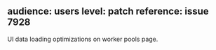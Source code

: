 audience: users
level: patch
reference: issue 7928
---

UI data loading optimizations on worker pools page.
